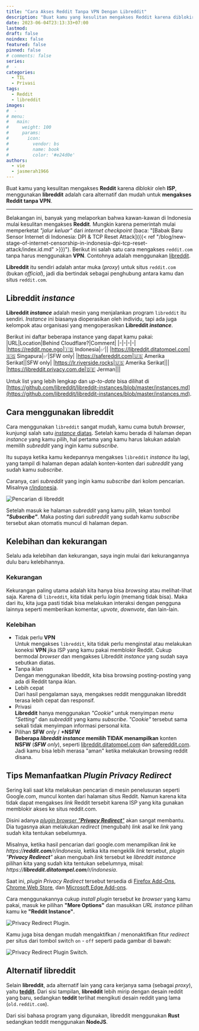 ```yaml
---
title: "Cara Akses Reddit Tanpa VPN Dengan Libreddit"
description: "Buat kamu yang kesulitan mengakses Reddit karena diblokir oleh ISP, menggunakan libreddit adalah cara alternatif dan mudah untuk mengakses Reddit tanpa VPN"
date: 2023-06-04T23:13:33+07:00
lastmod:
draft: false
noindex: false
featured: false
pinned: false
# comments: false
series:
#  - 
categories:
  - TIL
  - Privasi
tags:
  - Reddit
  - libreddit
images:
#  - 
# menu:
#   main:
#     weight: 100
#     params:
#       icon:
#         vendor: bs
#         name: book
#         color: '#e24d0e'
authors:
  - vie
  - jasmerah1966
---
```


Buat kamu yang kesulitan mengakses **Reddit** karena diblokir oleh **ISP**, menggunakan **libreddit** adalah cara alternatif dan mudah untuk **mengakses Reddit tanpa VPN**.

<!--more-->
---

Belakangan ini, banyak yang melaporkan bahwa kawan-kawan di Indonesia mulai kesulitan mengakses **Reddit**. Mungkin karena pemerintah mulai memperketat *"jalur keluar"* dari *internet checkpoint* (baca: "[Babak Baru Sensor Internet di Indonesia: DPI & TCP Reset Attack]({{< ref "/blog/new-stage-of-internet-censorship-in-indonesia-dpi-tcp-reset-attack/index.id.md" >}})"). Berikut ini salah satu cara mengakses `reddit.com` tanpa harus menggunakan **VPN**. Contohnya adalah menggunakan [libreddit](https://github.com/libreddit/libreddit).

**Libreddit** itu sendiri adalah antar muka (*proxy*) untuk situs `reddit.com` (bukan *official*), jadi dia bertindak sebagai penghubung antara kamu dan situs `reddit.com`.

## Libreddit *instance*
**Libreddit _instance_** adalah mesin yang menjalankan program `libreddit` itu sendiri. *Instance* ini biasanya dioperasikan oleh individu, tapi ada juga kelompok atau organisasi yang mengoperasikan **Libreddit _instance_**.

Berikut ini daftar beberapa instance yang dapat kamu pakai:
|URL|Location|Behind Cloudflare?|Comment|
|-|-|-|-|
|https://reddit.moe.ngo|🇮🇩 Indonesia|✅||
|https://libreddit.ditatompel.com|🇸🇬 Singapura|✅|SFW only|
|https://safereddit.com|🇺🇸 Amerika Serikat||SFW only|
|https://lr.riverside.rocks|🇺🇸 Amerika Serikat|||
|https://libreddit.privacy.com.de|🇩🇪 Jerman|||

Untuk list yang lebih lengkap dan *up-to-date* bisa dilihat di [https://github.com/libreddit/libreddit-instances/blob/master/instances.md](https://github.com/libreddit/libreddit-instances/blob/master/instances.md).

## Cara menggunakan libreddit
Cara menggunakan `libreddit` sangat mudah, kamu cuma butuh *browser*, kunjungi salah satu [*instance* diatas](#libreddit-instance). Setelah kamu berada di halaman depan *instance* yang kamu pilih, hal pertama yang kamu harus lakukan adalah memilih *subreddit* yang ingin kamu *subscribe*.

Itu supaya ketika kamu kedepannya mengakses `libreddit` *instance* itu lagi, yang tampil di halaman depan adalah konten-konten dari *subreddit* yang sudah kamu *subscribe*.

Caranya, cari *subreddit* yang ingin kamu *subscribe* dari kolom pencarian. Misalnya [r/indonesia](https://libreddit.ditatompel.com/r/indonesia).

![Pencarian di libreddit](libreddit-1.png#center)

Setelah masuk ke halaman *subreddit* yang kamu pilih, tekan tombol _**"Subscribe"**_. Maka posting dari *subreddit* yang sudah kamu *subscribe* tersebut akan otomatis muncul di halaman depan.

## Kelebihan dan kekurangan
Selalu ada kelebihan dan kekurangan, saya ingin mulai dari kekurangannya dulu baru kelebihannya.

### Kekurangan
Kekurangan paling utama adalah kita hanya bisa *browsing* atau melihat-lihat saja. Karena di `libreddit`, kita tidak perlu *login* (memang tidak bisa). Maka dari itu, kita juga pasti tidak bisa melakukan interaksi dengan pengguna lainnya seperti memberikan komentar, *upvote*, *downvote*, dan lain-lain.

### Kelebihan
- Tidak perlu **VPN**   
Untuk mengakses `libreddit`, kita tidak perlu menginstal atau melakukan koneksi **VPN** jika ISP yang kamu pakai memblokir Reddit. Cukup bermodal *browser* dan mengakses Libreddit *instance* yang sudah saya sebutkan diatas.
- Tanpa iklan   
Dengan menggunakan libeddit, kita bisa browsing posting-posting yang ada di Reddit tanpa iklan.
- Lebih cepat   
Dari hasil pengalaman saya, mengakses reddit menggunakan libreddit terasa lebih cepat dan responsif.
- Privasi   
**Libreddit** hanya menggunakan *"Cookie"* untuk menyimpan *menu "Setting"* dan *subreddit* yang kamu *subscribe*. *"Cookie"* tersebut sama sekali tidak menyimpan informasi personal kita.
- Pilihan **SFW** *only* / **+NSFW**   
**Beberapa _libreddit instance_ memilih TIDAK menampilkan** konten **NSFW** (_**SFW** only_), seperti [libreddit.ditatompel.com](https://libreddit.ditatompel.com) dan [safereddit.com](https://safereddit.com). Jadi kamu bisa lebih merasa "aman" ketika melakukan browsing reddit disana.

## Tips Memanfaatkan _Plugin **Privacy Redirect**_
Sering kali saat kita melakukan pencarian di mesin penelusuran seperti Google.com, muncul konten dari halaman situs Reddit. Namun karena kita tidak dapat mengakses *link* Reddit tersebit karena ISP yang kita gunakan memblokir akses ke situs reddit.com.

Disini adanya [_plugin browser "**Privacy Redirect**"_](https://github.com/SimonBrazell/privacy-redirect) akan sangat membantu. Dia tugasnya akan melakukan *redirect* (mengubah) *link* asal ke *link* yang sudah kita tentukan sebelumnya.

Misalnya, ketika hasil pencarian dari google.com menampilkan *link* ke _https://**reddit.com**/r/indonesia_, ketika kita mengeklik *link* tersebut, _plugin "**Privacy Redirect**"_ akan mengubah *link* tersebut ke _libreddit instance_ pilihan kita yang sudah kita tentukan sebelumnya, misal: _https://**libreddit.ditatompel.com**/r/indonesia_.

Saat ini, _plugin Privacy Redirect_ tersebut tersedia di [Firefox Add-Ons](https://addons.mozilla.org/en-US/firefox/addon/privacy-redirect/), [Chrome Web Store](https://chrome.google.com/webstore/detail/privacy-redirect/pmcmeagblkinmogikoikkdjiligflglb), dan [Microsoft Edge Add-ons](https://microsoftedge.microsoft.com/addons/detail/privacy-redirect/elnabkhcgpajchapppkhiaifkgikgihj).

Cara menggunakannya cukup *install plugin* tersebut ke *browser* yang kamu pakai, masuk ke pilihan **"More Options"** dan masukkan *URL instance* pilihan kamu ke **"Reddit Instance"**.

![Privacy Redirect Plugin](privacy-redirect-plugin.png#center).

Kamu juga bisa dengan mudah mengaktifkan / menonaktifkan fitur *redirect* per situs dari tombol switch `on` - `off` seperti pada gambar di bawah:

![Privacy Redirect Plugin Switch](privact-redirect-plugin-swich-on-off.png#center).

## Alternatif libreddit
Selain **libreddit**, ada alternatif lain yang cara kerjanya sama (sebagai *proxy*), yaitu [**teddit**](https://codeberg.org/teddit/teddit). Dari sisi tampilan, **libreddit** lebih mirip dengan desain reddit yang baru, sedangkan **teddit** terlihat mengikuti desain reddit yang lama (`old.reddit.com`).

Dari sisi bahasa program yang digunakan, libreddit menggunakan **Rust** sedangkan teddit menggunakan **NodeJS**.